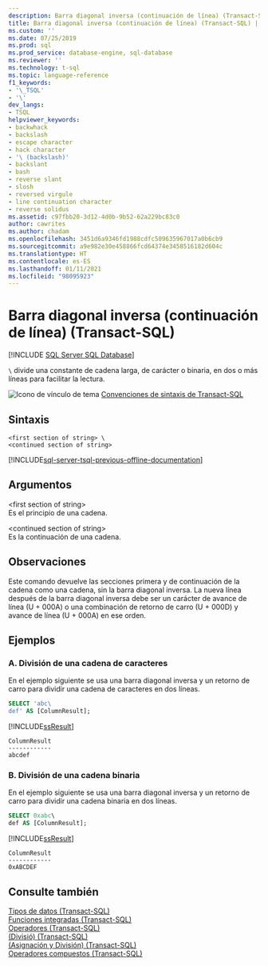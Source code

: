 ```yaml
---
description: Barra diagonal inversa (continuación de línea) (Transact-SQL)
title: Barra diagonal inversa (continuación de línea) (Transact-SQL) | Microsoft Docs
ms.custom: ''
ms.date: 07/25/2019
ms.prod: sql
ms.prod_service: database-engine, sql-database
ms.reviewer: ''
ms.technology: t-sql
ms.topic: language-reference
f1_keywords:
- '\_TSQL'
- '\'
dev_langs:
- TSQL
helpviewer_keywords:
- backwhack
- backslash
- escape character
- hack character
- '\ (backslash)'
- backslant
- bash
- reverse slant
- slosh
- reversed virgule
- line continuation character
- reverse solidus
ms.assetid: c97fbb20-3d12-4d0b-9b52-62a229bc83c0
author: cawrites
ms.author: chadam
ms.openlocfilehash: 3451d6a9346fd1988cdfc509635967017a0b6cb9
ms.sourcegitcommit: a9e982e30e458866fcd64374e3458516182d604c
ms.translationtype: HT
ms.contentlocale: es-ES
ms.lasthandoff: 01/11/2021
ms.locfileid: "98095923"
---
```

# <a name="backslash-line-continuation-transact-sql"></a>Barra diagonal inversa (continuación de línea) (Transact-SQL)

[!INCLUDE [SQL Server SQL Database](../../includes/applies-to-version/sql-asdb.md)]

`\` divide una constante de cadena larga, de carácter o binaria, en dos o más líneas para facilitar la lectura.  
  
 ![Icono de vínculo de tema](../../database-engine/configure-windows/media/topic-link.gif "Icono de vínculo de tema") [Convenciones de sintaxis de Transact-SQL](../../t-sql/language-elements/transact-sql-syntax-conventions-transact-sql.md)  
  
## <a name="syntax"></a>Sintaxis  
  
```syntaxsql  
<first section of string> \  
<continued section of string>  
```  
  
[!INCLUDE[sql-server-tsql-previous-offline-documentation](../../includes/sql-server-tsql-previous-offline-documentation.md)]

## <a name="arguments"></a>Argumentos
 \<first section of string>  
 Es el principio de una cadena.  
  
 \<continued section of string>  
 Es la continuación de una cadena.  
  
## <a name="remarks"></a>Observaciones  
Este comando devuelve las secciones primera y de continuación de la cadena como una cadena, sin la barra diagonal inversa. La nueva línea después de la barra diagonal inversa debe ser un carácter de avance de línea (U + 000A) o una combinación de retorno de carro (U + 000D) y avance de línea (U + 000A) en ese orden. 

## <a name="examples"></a>Ejemplos  

### <a name="a-splitting-a-character-string"></a>A. División de una cadena de caracteres  

En el ejemplo siguiente se usa una barra diagonal inversa y un retorno de carro para dividir una cadena de caracteres en dos líneas.  
  
```sql  
SELECT 'abc\  
def' AS [ColumnResult];  
```  
  
 [!INCLUDE[ssResult](../../includes/ssresult-md.md)]  
  
 ```  
 ColumnResult  
 ------------  
 abcdef
 ```    

### <a name="b-splitting-a-binary-string"></a>B. División de una cadena binaria  

En el ejemplo siguiente se usa una barra diagonal inversa y un retorno de carro para dividir una cadena binaria en dos líneas.  

```sql  
SELECT 0xabc\
def AS [ColumnResult];  
```  
  
 [!INCLUDE[ssResult](../../includes/ssresult-md.md)]  
  
 ```  
 ColumnResult  
 ------------  
 0xABCDEF
 ```    

## <a name="see-also"></a>Consulte también  
 [Tipos de datos &#40;Transact-SQL&#41;](../../t-sql/data-types/data-types-transact-sql.md)   
 [Funciones integradas &#40;Transact-SQL&#41;](~/t-sql/functions/functions.md)   
 [Operadores &#40;Transact-SQL&#41;](../../t-sql/language-elements/operators-transact-sql.md)   
 [&#40;Divisió&#41; &#40;Transact-SQL&#41;](../../t-sql/language-elements/divide-transact-sql.md)   
 [&#40;Asignación y División&#41; &#40;Transact-SQL&#41;](../../t-sql/language-elements/divide-equals-transact-sql.md)   
 [Operadores compuestos &#40;Transact-SQL&#41;](../../t-sql/language-elements/compound-operators-transact-sql.md)  
  
  
